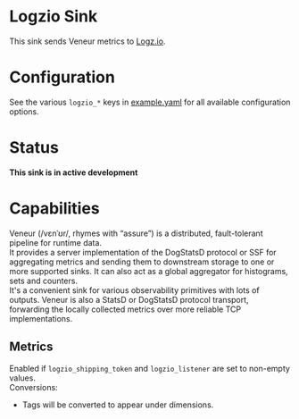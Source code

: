 # Logzio Sink

This sink sends Veneur metrics to [Logz.io](https://www.logz.io).

# Configuration

See the various `logzio_*` keys in [example.yaml](https://github.com/stripe/veneur/blob/master/example.yaml) for all available configuration options.

# Status

**This sink is in active development**

# Capabilities

Veneur (/vɛnˈʊr/, rhymes with “assure”) is a distributed, fault-tolerant pipeline for runtime data.<br>
It provides a server implementation of the DogStatsD protocol or SSF for aggregating metrics and sending them to downstream storage to one or more supported sinks. It can also act as a global aggregator for histograms, sets and counters.<br>
It's a convenient sink for various observability primitives with lots of outputs.
Veneur is also a StatsD or DogStatsD protocol transport, forwarding the locally collected metrics over more reliable TCP implementations.

## Metrics

Enabled if `logzio_shipping_token` and `logzio_listener` are set to non-empty
values.<br>
Conversions:
* Tags will be converted to appear under dimensions.